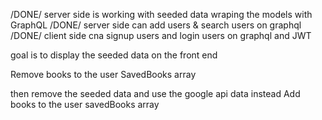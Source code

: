 /DONE/ server side is working with seeded data wraping the models with GraphQL
/DONE/ server side can add users & search users on graphql
/DONE/ client side cna signup users and login users on graphql and JWT

goal is to display the seeded data on the front end

Remove books to the user SavedBooks array

then remove the seeded data and use the google api data instead
Add books to the user savedBooks array
